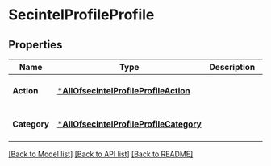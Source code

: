 # SecintelProfileProfile

## Properties
Name | Type | Description | Notes
------------ | ------------- | ------------- | -------------
**Action** | [***AllOfsecintelProfileProfileAction**](AllOfsecintelProfileProfileAction.md) |  | [optional] [default to null]
**Category** | [***AllOfsecintelProfileProfileCategory**](AllOfsecintelProfileProfileCategory.md) |  | [optional] [default to null]

[[Back to Model list]](../README.md#documentation-for-models) [[Back to API list]](../README.md#documentation-for-api-endpoints) [[Back to README]](../README.md)

